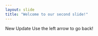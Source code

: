 ```yaml
---
layout: slide
title: "Welcome to our second slide!"
---
```

New Update
Use the left arrow to go back!
